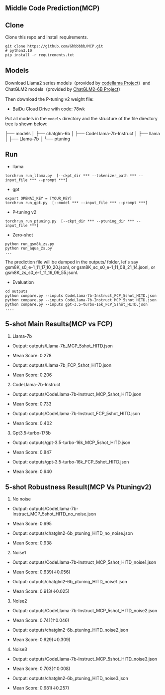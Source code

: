 ## Middle Code Prediction(MCP)

## Clone
Clone this repo and install requirements. 

    git clone https://github.com/Ghbbbbb/MCP.git
    # python3.10
    pip install -r requirements.txt

## Models
Download Llama2 series models（provided by [codellama Project](https://github.com/meta-llama/codellama)）and ChatGLM2 models（provided by [ChatGLM2-6B Project](https://github.com/THUDM/ChatGLM2-6B)）

Then download the P-tuning v2 weight file:
- [BaiDu Cloud Drive](https://pan.baidu.com/s/1cuTCQmiQzp33NFfk682jFA) with code: 78wk

Put all models in the `models`  directory and the structure of the file directory tree is shown below:

├── models
│   ├── chatglm-6b
│   ├── CodeLlama-7b-Instruct
│   ├── llama
│   ├── Llama-7b
│   └── ptuning

## Run

- llama
```
torchrun run_llama.py  [--ckpt_dir *** --tokenizer_path *** --input_file *** --prompt ***]
```

- gpt
```
export OPENAI_KEY = [YOUR_KEY]
torchrun run_gpt.py  [--model *** --input_file *** --prompt ***]
```
- P-tuning v2
```
torchrun run_ptuning.py  [--ckpt_dir *** --ptuning_dir *** --input_file ***]
```
-  Zero-shot
```
python run_gsm8k_zs.py
python run_aqua_zs.py
...
```

The prediction file will be dumped in the outputs/ folder, let's say gsm8K_s0_e-1_11_17_10_20.jsonl, or gsm8K_sc_s0_e-1_11_08_21_14.jsonl, or  gsm8K_zs_s0_e-1_11_19_09_55.jsonl.

- Evaluation
```
cd outputs
python compare.py --inputs CodeLlama-7b-Instruct_FCP_5shot_HITD.json
python compare.py --inputs CodeLlama-7b-Instruct_MCP_5shot_HITD.json
python compare.py --inputs gpt-3.5-turbo-16k_FCP_5shot_HITD.json
....
```

## 5-shot Main Results(MCP vs FCP)
1. Llama-7b
- Output: outputs/Llama-7b_MCP_5shot_HITD.json
- Mean Score: 0.278

- Output: outputs/Llama-7b_FCP_5shot_HITD.json
- Mean Score: 0.206

2. CodeLlama-7b-Instruct
- Output: outputs/CodeLlama-7b-Instruct_MCP_5shot_HITD.json
- Mean Score: 0.733

- Output: outputs/CodeLlama-7b-Instruct_FCP_5shot_HITD.json
- Mean Score: 0.402

3. Gpt3.5-turbo-175b
- Output: outputs/gpt-3.5-turbo-16k_MCP_5shot_HITD.json
- Mean Score: 0.847

- Output: outputs/gpt-3.5-turbo-16k_FCP_5shot_HITD.json
- Mean Score: 0.640



## 5-shot Robustness Result(MCP Vs Ptuningv2)
1. No noise
- Output: outputs/CodeLlama-7b-Instruct_MCP_5shot_HITD_no_noise.json
- Mean Score: 0.695

- Output: outputs/chatglm2-6b_ptuning_HITD_no_noise.json
- Mean Score: 0.938

2. Noise1
- Output: outputs/CodeLlama-7b-Instruct_MCP_5shot_HITD_noise1.json
- Mean Score: 0.639(↓0.056)

- Output: outputs/chatglm2-6b_ptuning_HITD_noise1.json
- Mean Score: 0.913(↓0.025)

3. Noise2
- Output: outputs/CodeLlama-7b-Instruct_MCP_5shot_HITD_noise2.json
- Mean Score: 0.741(↑0.046)

- Output: outputs/chatglm2-6b_ptuning_HITD_noise2.json
- Mean Score: 0.629(↓0.309)

4. Noise3
- Output: outputs/CodeLlama-7b-Instruct_MCP_5shot_HITD_noise3.json
- Mean Score: 0.703(↑0.008)

- Output: outputs/chatglm2-6b_ptuning_HITD_noise3.json
- Mean Score: 0.681(↓0.257)